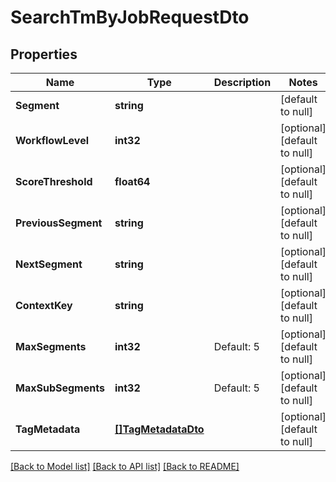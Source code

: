 # SearchTmByJobRequestDto

## Properties
Name | Type | Description | Notes
------------ | ------------- | ------------- | -------------
**Segment** | **string** |  | [default to null]
**WorkflowLevel** | **int32** |  | [optional] [default to null]
**ScoreThreshold** | **float64** |  | [optional] [default to null]
**PreviousSegment** | **string** |  | [optional] [default to null]
**NextSegment** | **string** |  | [optional] [default to null]
**ContextKey** | **string** |  | [optional] [default to null]
**MaxSegments** | **int32** | Default: 5 | [optional] [default to null]
**MaxSubSegments** | **int32** | Default: 5 | [optional] [default to null]
**TagMetadata** | [**[]TagMetadataDto**](TagMetadataDto.md) |  | [optional] [default to null]

[[Back to Model list]](../README.md#documentation-for-models) [[Back to API list]](../README.md#documentation-for-api-endpoints) [[Back to README]](../README.md)


